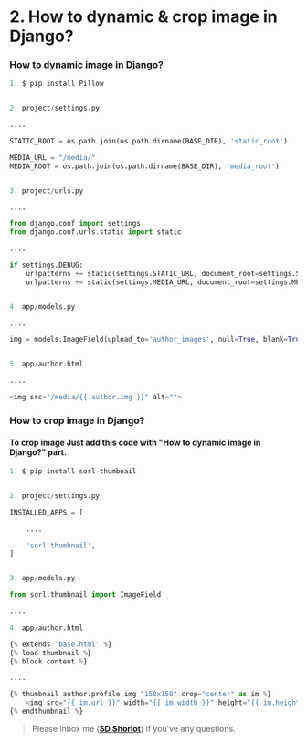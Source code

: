 # 2. How to dynamic & crop image in Django?

### How to dynamic image in Django?

```python
1. $ pip install Pillow


2. project/settings.py

....

STATIC_ROOT = os.path.join(os.path.dirname(BASE_DIR), 'static_root')

MEDIA_URL = "/media/"
MEDIA_ROOT = os.path.join(os.path.dirname(BASE_DIR), 'media_root')


3. project/urls.py

....

from django.conf import settings
from django.conf.urls.static import static

....

if settings.DEBUG:
    urlpatterns += static(settings.STATIC_URL, document_root=settings.STATIC_ROOT)
    urlpatterns += static(settings.MEDIA_URL, document_root=settings.MEDIA_ROOT)


4. app/models.py

....

img = models.ImageField(upload_to='author_images', null=True, blank=True)


5. app/author.html

....

<img src="/media/{{ author.img }}" alt="">
```

### How to crop image in Django?

#### To crop image Just add this code with "How to dynamic image in Django?" part.
```python
1. $ pip install sorl-thumbnail


2. project/settings.py

INSTALLED_APPS = [

	....

    'sorl.thumbnail',
]


3. app/models.py

from sorl.thumbnail import ImageField

....

4. app/author.html

{% extends 'base.html' %}
{% load thumbnail %}
{% block content %}

....

{% thumbnail author.profile.img "150x150" crop="center" as im %}
    <img src="{{ im.url }}" width="{{ im.width }}" height="{{ im.height }}">
{% endthumbnail %}
```

> Please inbox me (**[SD Shoriot](https://www.facebook.com/shoriot)**) if you've any questions. 